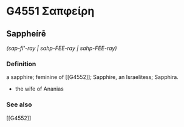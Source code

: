 # G4551 Σαπφείρη

## Sappheírē

_(sap-fi'-ray | sahp-FEE-ray | sahp-FEE-ray)_

### Definition

a sapphire; feminine of [[G4552]]; Sapphire, an Israelitess; Sapphira.

- the wife of Ananias

### See also

[[G4552]]

